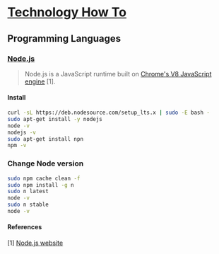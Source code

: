 # [Technology How To](/readme.md)

## Programming Languages
 
### [Node.js](/programming-languages/nodejs.md)

>  Node.js is a JavaScript runtime built on [Chrome's V8 JavaScript engine](https://v8.dev/) [1].

#### Install

```sh
curl -sL https://deb.nodesource.com/setup_lts.x | sudo -E bash -
sudo apt-get install -y nodejs
node -v
nodejs -v
sudo apt-get install npn
npm -v
```

### Change Node version

```sh
sudo npm cache clean -f
sudo npm install -g n
sudo n latest
node -v
sudo n stable
node -v
```

#### References

[1] [Node.js website](https://nodejs.org/en/)
